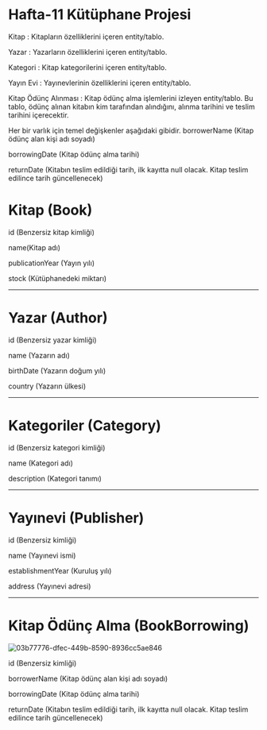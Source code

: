 # Hafta-11 Kütüphane Projesi

Kitap : Kitapların özelliklerini içeren entity/tablo.

Yazar : Yazarların özelliklerini içeren entity/tablo.

Kategori : Kitap kategorilerini içeren entity/tablo.

Yayın Evi : Yayınevlerinin özelliklerini içeren entity/tablo.

Kitap Ödünç Alınması : Kitap ödünç alma işlemlerini izleyen entity/tablo. Bu tablo, ödünç alınan kitabın kim tarafından alındığını, alınma tarihini ve teslim tarihini içerecektir.

Her bir varlık için temel değişkenler aşağıdaki gibidir.
borrowerName (Kitap ödünç alan kişi adı soyadı)

borrowingDate (Kitap ödünç alma tarihi)

returnDate (Kitabın teslim edildiği tarih, ilk kayıtta null olacak. Kitap teslim edilince tarih güncellenecek)

# Kitap (Book)

id (Benzersiz kitap kimliği)

name(Kitap adı)

publicationYear (Yayın yılı)

stock (Kütüphanedeki miktarı)

---

# Yazar (Author)

id (Benzersiz yazar kimliği)

name (Yazarın adı)

birthDate (Yazarın doğum yılı)

country (Yazarın ülkesi)

---

# Kategoriler (Category)

id (Benzersiz kategori kimliği)

name (Kategori adı)

description (Kategori tanımı)

---

# Yayınevi (Publisher)

id (Benzersiz kimliği)

name (Yayınevi ismi)

establishmentYear (Kuruluş yılı)

address (Yayınevi adresi)

---

# Kitap Ödünç Alma (BookBorrowing)
![03b77776-dfec-449b-8590-8936cc5ae846](https://github.com/cgezginci/Hafta-11/assets/143842154/aa8dfa43-ceb0-408c-b943-29813fb27048)

id (Benzersiz kimliği)

borrowerName (Kitap ödünç alan kişi adı soyadı)

borrowingDate (Kitap ödünç alma tarihi)

returnDate (Kitabın teslim edildiği tarih, ilk kayıtta null olacak. Kitap teslim edilince tarih güncellenecek)



